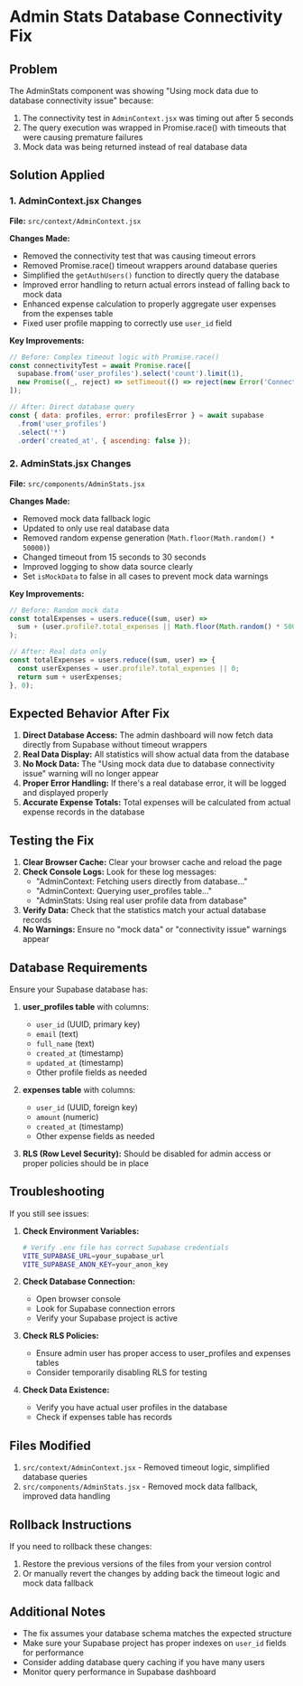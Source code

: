 # Admin Stats Database Connectivity Fix

## Problem
The AdminStats component was showing "Using mock data due to database connectivity issue" because:
1. The connectivity test in `AdminContext.jsx` was timing out after 5 seconds
2. The query execution was wrapped in Promise.race() with timeouts that were causing premature failures
3. Mock data was being returned instead of real database data

## Solution Applied

### 1. AdminContext.jsx Changes
**File:** `src/context/AdminContext.jsx`

**Changes Made:**
- Removed the connectivity test that was causing timeout errors
- Removed Promise.race() timeout wrappers around database queries
- Simplified the `getAuthUsers()` function to directly query the database
- Improved error handling to return actual errors instead of falling back to mock data
- Enhanced expense calculation to properly aggregate user expenses from the expenses table
- Fixed user profile mapping to correctly use `user_id` field

**Key Improvements:**
```javascript
// Before: Complex timeout logic with Promise.race()
const connectivityTest = await Promise.race([
  supabase.from('user_profiles').select('count').limit(1),
  new Promise((_, reject) => setTimeout(() => reject(new Error('Connectivity test timeout')), 5000))
]);

// After: Direct database query
const { data: profiles, error: profilesError } = await supabase
  .from('user_profiles')
  .select('*')
  .order('created_at', { ascending: false });
```

### 2. AdminStats.jsx Changes
**File:** `src/components/AdminStats.jsx`

**Changes Made:**
- Removed mock data fallback logic
- Updated to only use real database data
- Removed random expense generation (`Math.floor(Math.random() * 50000)`)
- Changed timeout from 15 seconds to 30 seconds
- Improved logging to show data source clearly
- Set `isMockData` to false in all cases to prevent mock data warnings

**Key Improvements:**
```javascript
// Before: Random mock data
const totalExpenses = users.reduce((sum, user) => 
  sum + (user.profile?.total_expenses || Math.floor(Math.random() * 50000)), 0
);

// After: Real data only
const totalExpenses = users.reduce((sum, user) => {
  const userExpenses = user.profile?.total_expenses || 0;
  return sum + userExpenses;
}, 0);
```

## Expected Behavior After Fix

1. **Direct Database Access:** The admin dashboard will now fetch data directly from Supabase without timeout wrappers
2. **Real Data Display:** All statistics will show actual data from the database
3. **No Mock Data:** The "Using mock data due to database connectivity issue" warning will no longer appear
4. **Proper Error Handling:** If there's a real database error, it will be logged and displayed properly
5. **Accurate Expense Totals:** Total expenses will be calculated from actual expense records in the database

## Testing the Fix

1. **Clear Browser Cache:** Clear your browser cache and reload the page
2. **Check Console Logs:** Look for these log messages:
   - "AdminContext: Fetching users directly from database..."
   - "AdminContext: Querying user_profiles table..."
   - "AdminStats: Using real user profile data from database"
3. **Verify Data:** Check that the statistics match your actual database records
4. **No Warnings:** Ensure no "mock data" or "connectivity issue" warnings appear

## Database Requirements

Ensure your Supabase database has:
1. **user_profiles table** with columns:
   - `user_id` (UUID, primary key)
   - `email` (text)
   - `full_name` (text)
   - `created_at` (timestamp)
   - `updated_at` (timestamp)
   - Other profile fields as needed

2. **expenses table** with columns:
   - `user_id` (UUID, foreign key)
   - `amount` (numeric)
   - `created_at` (timestamp)
   - Other expense fields as needed

3. **RLS (Row Level Security):** Should be disabled for admin access or proper policies should be in place

## Troubleshooting

If you still see issues:

1. **Check Environment Variables:**
   ```bash
   # Verify .env file has correct Supabase credentials
   VITE_SUPABASE_URL=your_supabase_url
   VITE_SUPABASE_ANON_KEY=your_anon_key
   ```

2. **Check Database Connection:**
   - Open browser console
   - Look for Supabase connection errors
   - Verify your Supabase project is active

3. **Check RLS Policies:**
   - Ensure admin user has proper access to user_profiles and expenses tables
   - Consider temporarily disabling RLS for testing

4. **Check Data Existence:**
   - Verify you have actual user profiles in the database
   - Check if expenses table has records

## Files Modified

1. `src/context/AdminContext.jsx` - Removed timeout logic, simplified database queries
2. `src/components/AdminStats.jsx` - Removed mock data fallback, improved data handling

## Rollback Instructions

If you need to rollback these changes:
1. Restore the previous versions of the files from your version control
2. Or manually revert the changes by adding back the timeout logic and mock data fallback

## Additional Notes

- The fix assumes your database schema matches the expected structure
- Make sure your Supabase project has proper indexes on `user_id` fields for performance
- Consider adding database query caching if you have many users
- Monitor query performance in Supabase dashboard